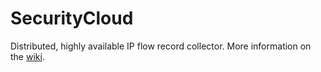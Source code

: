 # SecurityCloud
Distributed, highly available IP flow record collector.
More information on the [wiki](https://github.com/CESNET/SecurityCloud/wiki).

